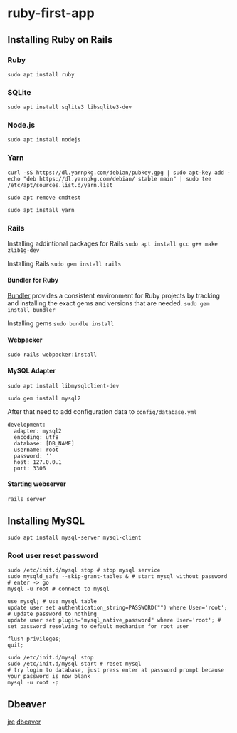 # ruby-first-app

## Installing Ruby on Rails

### Ruby
`sudo apt install ruby`


### SQLite
`sudo apt install sqlite3 libsqlite3-dev`


### Node.js
`sudo apt install nodejs`


### Yarn
`curl -sS https://dl.yarnpkg.com/debian/pubkey.gpg | sudo apt-key add -`
`echo "deb https://dl.yarnpkg.com/debian/ stable main" | sudo tee /etc/apt/sources.list.d/yarn.list`

`sudo apt remove cmdtest`

`sudo apt install yarn`


### Rails

Installing addintional packages for Rails
`sudo apt install gcc g++ make zlib1g-dev`

Installing Rails
`sudo gem install rails`


#### Bundler for Ruby
[Bundler](https://bundler.io/) provides a consistent environment for Ruby projects by tracking and installing the exact gems and versions that are needed. 
`sudo gem install bundler`

Installing gems
`sudo bundle install`


#### Webpacker
`sudo rails webpacker:install`


#### MySQL Adapter
`sudo apt install libmysqlclient-dev`

`sudo gem install mysql2`

After that need to add configuration data to `config/database.yml`
```
development:
  adapter: mysql2
  encoding: utf8
  database: [DB_NAME]
  username: root
  password: ''
  host: 127.0.0.1
  port: 3306
```

#### Starting webserver
`rails server`


## Installing MySQL
`sudo apt install mysql-server mysql-client`

### Root user reset password
```
sudo /etc/init.d/mysql stop # stop mysql service
sudo mysqld_safe --skip-grant-tables & # start mysql without password
# enter -> go
mysql -u root # connect to mysql
```

```
use mysql; # use mysql table
update user set authentication_string=PASSWORD("") where User='root'; # update password to nothing
update user set plugin="mysql_native_password" where User='root'; # set password resolving to default mechanism for root user

flush privileges;
quit;
```

```
sudo /etc/init.d/mysql stop 
sudo /etc/init.d/mysql start # reset mysql
# try login to database, just press enter at password prompt because your password is now blank
mysql -u root -p 
```

## Dbeaver

[jre](https://www.java.com/ru/download/windows-64bit.jsp)
[dbeaver](https://dbeaver.io/)

